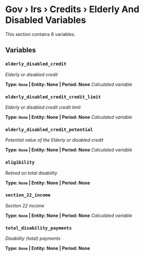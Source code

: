 # Gov › Irs › Credits › Elderly And Disabled Variables

This section contains 6 variables.

## Variables

### `elderly_disabled_credit`
*Elderly or disabled credit*

**Type: `None` | Entity: None | Period: None**
*Calculated variable*

### `elderly_disabled_credit_credit_limit`
*Elderly or disabled credit credit limit*

**Type: `None` | Entity: None | Period: None**
*Calculated variable*

### `elderly_disabled_credit_potential`
*Potential value of the Elderly or disabled credit*

**Type: `None` | Entity: None | Period: None**
*Calculated variable*

### `eligibility`
*Retired on total disability*

**Type: `None` | Entity: None | Period: None**

### `section_22_income`
*Section 22 income*

**Type: `None` | Entity: None | Period: None**
*Calculated variable*

### `total_disability_payments`
*Disability (total) payments*

**Type: `None` | Entity: None | Period: None**

